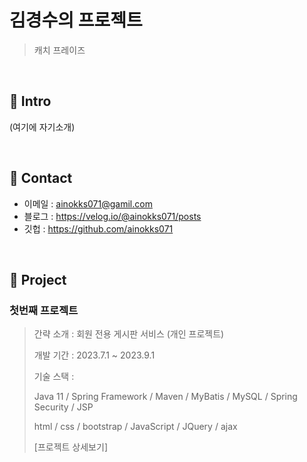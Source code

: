 # 김경수의 프로젝트
> 캐치 프레이즈

</br>

## :pushpin: Intro
(여기에 자기소개)

</br>

## :pushpin: Contact
- 이메일 : ainokks071@gamil.com
- 블로그 : https://velog.io/@ainokks071/posts
- 깃헙 : https://github.com/ainokks071
 
</br>

## :pushpin: Project

### 첫번째 프로젝트
>간략 소개 : 회원 전용 게시판 서비스 (개인 프로젝트)
>
>개발 기간 : 2023.7.1 ~ 2023.9.1
>
>기술 스택 :
>
>Java 11 / Spring Framework / Maven / MyBatis / MySQL / Spring Security / JSP
>
>html / css / bootstrap / JavaScript / JQuery / ajax
>
>[프로젝트 상세보기]

